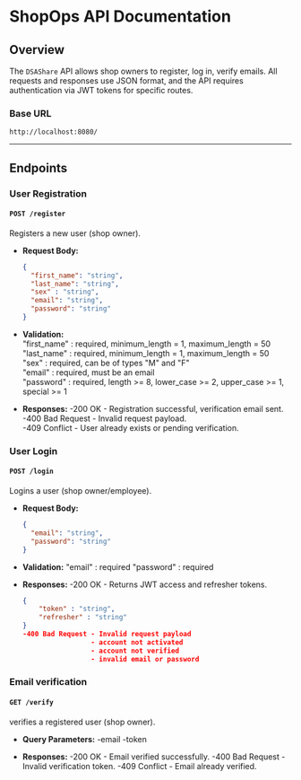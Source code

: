 # ShopOps API Documentation

## Overview
The `DSAShare` API allows shop owners to register, log in, verify emails. All requests and responses use JSON format, and the API requires authentication via JWT tokens for specific routes.

### Base URL
`http://localhost:8080/`

---

## Endpoints

### **User Registration**

#### `POST /register`
Registers a new user (shop owner).

- **Request Body:**
  ```json
  {
    "first_name": "string",
    "last_name": "string",
    "sex" : "string",
    "email": "string",
    "password": "string"
  }

- **Validation:**  
  "first_name" : required, minimum_length = 1, maximum_length = 50  
  "last_name" : required, minimum_length = 1, maximum_length = 50  
  "sex" : required, can be of types "M" and "F"  
  "email" : required, must be an email  
  "password" : required, length >= 8, lower_case >= 2, upper_case >= 1, special >= 1  


- **Responses:**
    -200 OK - Registration successful, verification email sent.  
    -400 Bad Request - Invalid request payload.  
    -409 Conflict - User already exists or pending verification.  


### **User Login**

#### `POST /login`
Logins a user (shop owner/employee).

- **Request Body:**
  ```json
  {
    "email": "string",
    "password": "string"
  }

- **Validation:**
  "email" : required
  "password" : required


- **Responses:**
    -200 OK - Returns JWT access and refresher tokens.
    ```json
    {
        "token" : "string",
        "refresher" : "string"
    }
    -400 Bad Request - Invalid request payload
                     - account not activated
                     - account not verified 
                     - invalid email or password

### **Email verification**

#### `GET /verify`
verifies a registered user (shop owner).

- **Query Parameters:**
  -email
  -token

- **Responses:**
    -200 OK - Email verified successfully.
    -400 Bad Request - Invalid verification token.
    -409 Conflict - Email already verified.


